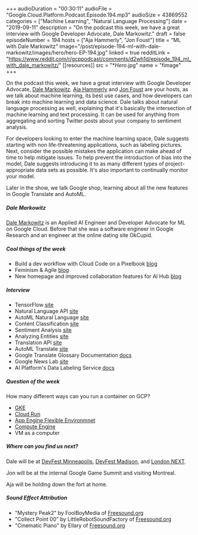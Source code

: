 +++
audioDuration = "00:30:11"
audioFile = "Google.Cloud.Platform.Podcast.Episode.194.mp3"
audioSize = 43869552
categories = ["Machine Learning", "Natural Language Processing"]
date = "2019-09-11"
description = "On the podcast this week, we have a great interview with Google Developer Advocate, Dale Markowitz."
draft = false
episodeNumber = 194
hosts = ["Aja Hammerly", "Jon Foust"]
title = "ML with Dale Markowitz"
image="/post/episode-194-ml-with-dale-markowitz/images/hero/hero-EP-194.jpg"
linked = true
redditLink = "https://www.reddit.com/r/gcppodcast/comments/d2wh1d/episode_194_ml_with_dale_markowitz/"
[[resources]]
  src = "**Hero*.jpg"
  name = "fimage"
+++

On the podcast this week, we have a great interview with Google Developer Advocate, [Dale Markowitz](https://twitter.com/dalequark). [Aja Hammerly](https://twitter.com/the_thagomizer) and [Jon Foust](https://twitter.com/syntxerror1) are your hosts, as we talk about machine learning, its best use cases, and how developers can break into machine learning and data science. Dale talks about natural language processing as well, explaining that it's basically the intersection of machine learning and text processing. It can be used for anything from aggregating and sorting Twitter posts about your company to sentiment analysis.

For developers looking to enter the machine learning space, Dale suggests starting with non life-threatening applications, such as labeling pictures. Next, consider the possible mistakes the application can make ahead of time to help mitigate issues. To help prevent the introduction of bias into the model, Dale suggests introducing it to as many different types of project-appropriate data sets as possible. It's also important to continually monitor your model.

Later in the show, we talk Google shop, learning about all the new features in Google Translate and AutoML.

<!--more-->

##### Dale Markowitz

[Dale Markowitz](https://twitter.com/dalequark) is an Applied AI Engineer and Developer Advocate for ML on Google Cloud. Before that she was a software engineer in Google Research and an engineer at the online dating site OkCupid.

##### Cool things of the week

* Build a dev workflow with Cloud Code on a Pixelbook [blog](https://cloud.google.com/blog/products/application-development/build-a-dev-workflow-with-cloud-code-on-a-pixelbook)
* Feminism & Agile [blog](https://medium.com/@Hanna.Thomas/why-dont-we-just-call-agile-what-it-is-feminist-8bdd9193edba)
* New homepage and improved collaboration features for AI Hub [blog](https://cloud.google.com/blog/products/ai-machine-learning/new-homepage-and-improved-collaboration-features-for-ai-hub)

##### Interview

* TensorFlow [site](https://www.tensorflow.org)
* Natural Language API [site](https://cloud.google.com/natural-language/)
* AutoML Natural Language [site](https://cloud.google.com/natural-language/#how-automl-natural-language-works)
* Content Classification [site](https://cloud.google.com/natural-language/docs/classifying-text)
* Sentiment Analysis [site](https://cloud.google.com/natural-language/docs/analyzing-sentiment)
* Analyzing Entities [site](https://cloud.google.com/natural-language/docs/analyzing-entities)
* Translation API [site](https://cloud.google.com/translate/)
* AutoML Translate [site](https://cloud.google.com/translate/#automl-translation)
* Google Translate Glossary Documentation [docs](https://cloud.google.com/translate/docs/glossary)
* Google News Lab [site](https://newsinitiative.withgoogle.com/google-news-lab)
* AI Platform's Data Labeling Service [docs](https://cloud.google.com/data-labeling/docs/)

##### Question of the week

How many different ways can you run a container on GCP?

 * [GKE](https://cloud.google.com/kubernetes-engine/)
 * [Cloud Run](https://cloud.google.com/run/)
 * [App Engine Flexible Environmnet](https://cloud.google.com/appengine/docs/flexible/)
 * [Compute Engine](https://cloud.google.com/compute/)
 * VM as a computer

##### Where can you find us next?

Dale will be at [DevFest Minneapolis](https://devfest.mn), [DevFest Madison](https://devfestwi.com), and [London NEXT](https://cloud.withgoogle.com/next/uk).

Jon will be at the internal Google Game Summit and visiting Montreal.

Aja will be holding down the fort at home.

##### Sound Effect Attribution

* "Mystery Peak2" by FoolBoyMedia of [Freesound.org](https://freesound.org)
* "Collect Point 00" by LittleRobotSoundFactory of [Freesound.org](https://freesound.org)
* "Cinematic Piano" by Ellary of [Freesound.org](https://freesound.org)
